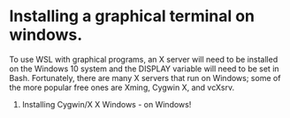 # Installing a graphical terminal on windows.
To use WSL with graphical programs, an X server will need to be installed on the Windows 10 system and the DISPLAY variable will need to be set in Bash. Fortunately, there are many X servers that run on Windows; some of the more popular free ones are Xming, Cygwin X, and vcXsrv.

1. Installing
Cygwin/X X Windows - on Windows!
